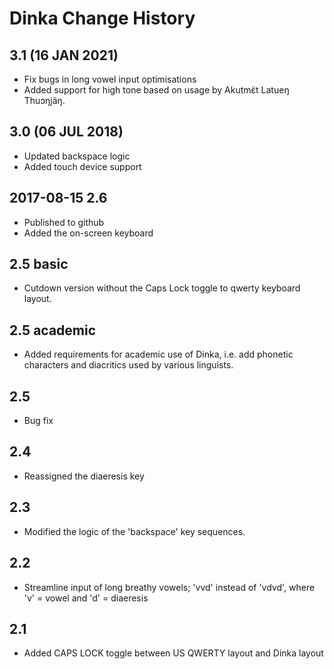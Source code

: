 # Dinka Change History

## 3.1 (16 JAN 2021)

* Fix bugs in long vowel input optimisations
* Added support for high tone based on usage by Akutmɛ̈t Latueŋ Thuɔŋjäŋ.

## 3.0 (06 JUL 2018)

* Updated backspace logic
* Added touch device support

## 2017-08-15 2.6

* Published to github
* Added the on-screen keyboard

## 2.5 basic

* Cutdown version without the Caps Lock toggle to qwerty keyboard layout.

## 2.5 academic

* Added requirements for academic use of Dinka, i.e. add phonetic characters and diacritics used by various linguists.

## 2.5

* Bug fix

## 2.4

* Reassigned the diaeresis key

## 2.3

* Modified the logic of the 'backspace' key sequences.

## 2.2

* Streamline input of long breathy vowels; 'vvd' instead of 'vdvd', where 'v' = vowel and 'd' = diaeresis

## 2.1

* Added CAPS LOCK toggle between US QWERTY layout and Dinka layout
